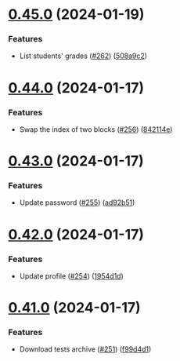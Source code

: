# [0.45.0](https://github.com/upb-code-labs/react-client/compare/v0.44.0...v0.45.0) (2024-01-19)


### Features

* List students' grades ([#262](https://github.com/upb-code-labs/react-client/issues/262)) ([508a9c2](https://github.com/upb-code-labs/react-client/commit/508a9c2d263d21a6db458c0092aa048f6107b44c))



# [0.44.0](https://github.com/upb-code-labs/react-client/compare/v0.43.0...v0.44.0) (2024-01-17)


### Features

* Swap the index of two blocks ([#256](https://github.com/upb-code-labs/react-client/issues/256)) ([842114e](https://github.com/upb-code-labs/react-client/commit/842114e4017978869c3a1a4b77e190332436f440))



# [0.43.0](https://github.com/upb-code-labs/react-client/compare/v0.42.0...v0.43.0) (2024-01-17)


### Features

* Update password ([#255](https://github.com/upb-code-labs/react-client/issues/255)) ([ad92b51](https://github.com/upb-code-labs/react-client/commit/ad92b515fc1d91cbd085bf6cc475b0d64e0b7900))



# [0.42.0](https://github.com/upb-code-labs/react-client/compare/v0.41.0...v0.42.0) (2024-01-17)


### Features

* Update profile ([#254](https://github.com/upb-code-labs/react-client/issues/254)) ([1954d1d](https://github.com/upb-code-labs/react-client/commit/1954d1dfcd7f62d830829fa645bf3427734a3411))



# [0.41.0](https://github.com/upb-code-labs/react-client/compare/v0.40.0...v0.41.0) (2024-01-17)


### Features

* Download tests archive ([#251](https://github.com/upb-code-labs/react-client/issues/251)) ([f99d4d1](https://github.com/upb-code-labs/react-client/commit/f99d4d10036be9224e5e2879377faca12e41068e))



